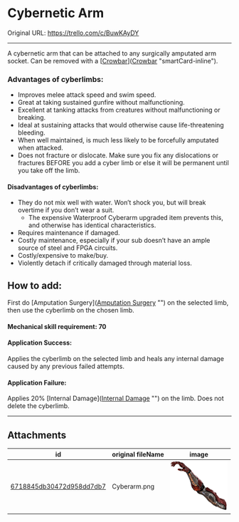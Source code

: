 # Cybernetic Arm

Original URL: https://trello.com/c/BuwKAyDY

---

A cybernetic arm that can be attached to any surgically amputated arm socket. Can be removed with a  [[Crowbar](Crowbar.md)]([Crowbar](Crowbar.md) "smartCard-inline").

### Advantages of cyberlimbs:

- Improves melee attack speed and swim speed.
- Great at taking sustained gunfire without malfunctioning.
- Excellent at tanking attacks from creatures without malfunctioning or breaking.
- Ideal at sustaining attacks that would otherwise cause life-threatening bleeding.
- When well maintained, is much less likely to be forcefully amputated when attacked.
- Does not fracture or dislocate. Make sure you fix any dislocations or fractures BEFORE you add a cyber limb or else it will be permanent until you take off the limb.

#### Disadvantages of cyberlimbs:

- They do not mix well with water. Won’t shock you, but will break  overtime if you don’t wear a suit.
  - The expensive Waterproof Cyberarm upgraded item prevents this, and otherwise has identical characteristics.
- Requires maintenance if damaged.
- Costly maintenance, especially if your sub doesn’t have an ample source of steel and FPGA circuits.
- Costly/expensive to make/buy.
- Violently detach if critically damaged through material loss.

## How to add:

First do [Amputation Surgery]([Amputation Surgery](../Procedures/Amputation%20Surgery.md) "‌") on the selected limb, then use the cyberlimb on the chosen limb.

#### Mechanical skill requirement: 70

#### Application Success:

Applies the cyberlimb on the selected limb and heals any internal damage caused by any previous failed attempts.

#### Application Failure:

Applies 20% [Internal Damage]([Internal Damage](../Any%20bodypart/archived/Internal%20Damage.md) "‌") on the limb. Does not delete the cyberlimb.

---

## Attachments

id | original fileName | image
---|---|---
[6718845db30472d958dd7db7](./Cybernetic%20Arm%20-%20Attachments/6718845db30472d958dd7db7.png) | Cyberarm.png | ![Cyberarm.png\|200](./Cybernetic%20Arm%20-%20Attachments/6718845db30472d958dd7db7.png)
